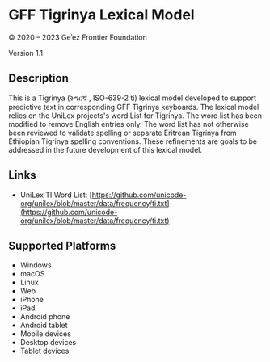 GFF Tigrinya Lexical Model
==========================

© 2020 – 2023 Geʾez Frontier Foundation

Version 1.1

Description
-----------

This is a Tigrinya (ትግርኛ , ISO-639-2 ti) lexical model developed to support predictive text in 
corresponding GFF Tigrinya keyboards.  The lexical model relies on the UniLex projects's word
List for Tigrinya.  The word list has been modified to remove English entries only.  The word
list has not otherwise been reviewed to validate spelling or separate Eritrean Tigrinya from
Ethiopian Tigrinya spelling conventions. These refinements are goals to be addressed in the
future development of this lexical model.


Links
-----
* UniLex TI Word List: [https://github.com/unicode-org/unilex/blob/master/data/frequency/ti.txt](https://github.com/unicode-org/unilex/blob/master/data/frequency/ti.txt)


Supported Platforms
-------------------
 * Windows
 * macOS
 * Linux
 * Web
 * iPhone
 * iPad
 * Android phone
 * Android tablet
 * Mobile devices
 * Desktop devices
 * Tablet devices

